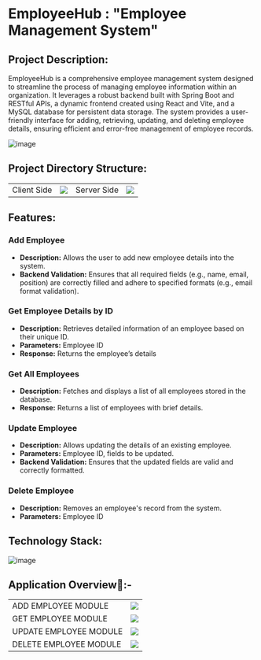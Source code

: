 # EmployeeHub : "Employee Management System"

## Project Description:

EmployeeHub is a comprehensive employee management system designed to streamline the process of managing employee information within an organization. It leverages a robust backend built with Spring Boot and RESTful APIs, a dynamic frontend created using React and Vite, and a MySQL database for persistent data storage. The system provides a user-friendly interface for adding, retrieving, updating, and deleting employee details, ensuring efficient and error-free management of employee records.

![image](https://github.com/dhrupad17/Employee-Management-System-Using-SpringBoot-and-React/assets/91726340/712f9ccf-f271-453d-8cb1-67f9fea11df2)

## Project Directory Structure:

<table>
    <tr>
	<td> Client Side </td>
        <td><img src="https://github.com/dhrupad17/Employee-Management-System-Using-SpringBoot-and-React/assets/91726340/dab4a0db-6c8f-4a56-9086-d804e850362d"></td>
      	<td> Server Side </td>
        <td><img src="https://github.com/dhrupad17/Employee-Management-System-Using-SpringBoot-and-React/assets/91726340/5265dca0-4ae2-4260-bab5-695f758be1ae"></td>
    </tr>
    </tr>
</table>


## Features:

### Add Employee

- **Description:** Allows the user to add new employee details into the system.
- **Backend Validation:** Ensures that all required fields (e.g., name, email, position) are correctly filled and adhere to specified formats (e.g., email format validation).

### Get Employee Details by ID

- **Description:** Retrieves detailed information of an employee based on their unique ID.
- **Parameters:** Employee ID
- **Response:** Returns the employee’s details

### Get All Employees

- **Description:** Fetches and displays a list of all employees stored in the database.
- **Response:** Returns a list of employees with brief details.

### Update Employee

- **Description:** Allows updating the details of an existing employee.
- **Parameters:** Employee ID, fields to be updated.
- **Backend Validation:** Ensures that the updated fields are valid and correctly formatted.

### Delete Employee

- **Description:** Removes an employee's record from the system.
- **Parameters:** Employee ID

## Technology Stack:

![image](https://github.com/dhrupad17/Employee-Management-System-Using-SpringBoot-and-React/assets/91726340/207b1895-2b3a-4b67-baad-977b4bf2e4fd)

## Application Overview📝:-



<table>
    <tr>
	<td> ADD EMPLOYEE MODULE </td>
        <td><img src="https://github.com/dhrupad17/Employee-Management-System-Using-SpringBoot-and-React/assets/91726340/160e2044-f315-4c11-be50-49d9fad1549"></td>
    </tr>
  <tr>
	<td> GET EMPLOYEE MODULE </td>
        <td><img src="https://github.com/dhrupad17/Employee-Management-System-Using-SpringBoot-and-React/assets/91726340/052f4149-df04-4081-a685-ae9e5f877a18"></td>
    </tr>
 <tr>
	<td> UPDATE EMPLOYEE MODULE </td>
        <td><img src="https://github.com/dhrupad17/Employee-Management-System-Using-SpringBoot-and-React/assets/91726340/d12a42ab-e82d-4910-9ae7-0decaf077113"></td>
    </tr>
 <tr>
	<td> DELETE EMPLOYEE MODULE </td>
        <td><img src="https://github.com/dhrupad17/Employee-Management-System-Using-SpringBoot-and-React/assets/91726340/3b80950c-973e-4e6c-909f-48ad25fa06e5"></td>
  </tr>
</table>




